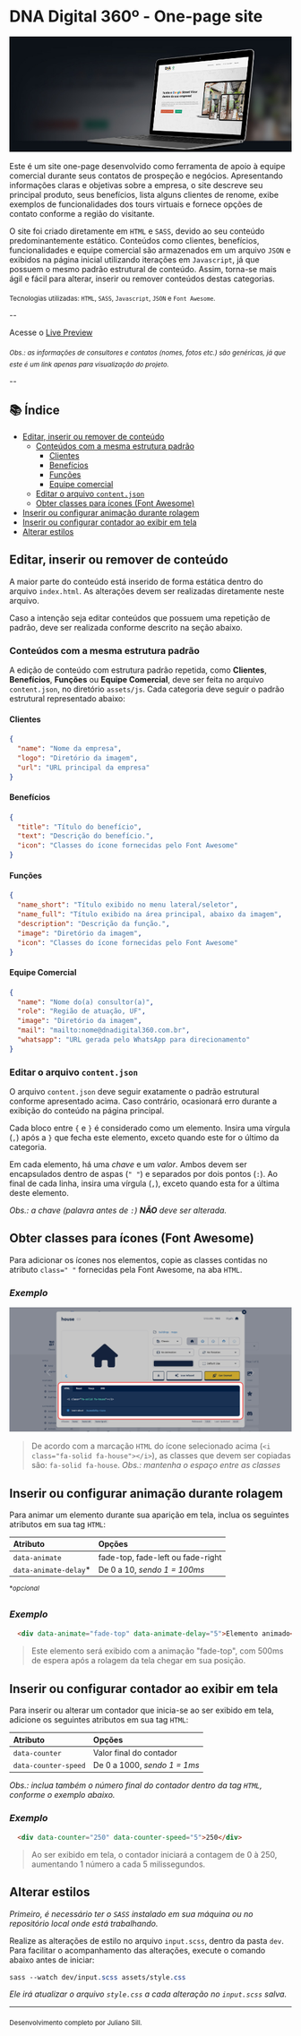 # DNA Digital 360º - One-page site

![Imagem de um MacBook com a tela inicial do site sendo exibida](readme/presentation.jpg)

Este é um site one-page desenvolvido como ferramenta de apoio à equipe comercial durante seus contatos de prospeção e negócios. Apresentando informações claras e objetivas sobre a empresa, o site descreve seu principal produto, seus benefícios, lista alguns clientes de renome, exibe exemplos de funcionalidades dos tours virtuais e fornece opções de contato conforme a região do visitante.

O site foi criado diretamente em `HTML` e `SASS`, devido ao seu conteúdo predominantemente estático. Conteúdos como clientes, benefícios, funcionalidades e equipe comercial são armazenados em um arquivo `JSON` e exibidos na página inicial utilizando iterações em `Javascript`, já que possuem o mesmo padrão estrutural de conteúdo. Assim, torna-se mais ágil e fácil para alterar, inserir ou remover conteúdos destas categorias.

<sub>Tecnologias utilizadas: `HTML`, `SASS`, `Javascript`, `JSON` e `Font Awesome`.</sub>

--

Acesse o [Live Preview](https://dnadigital360.netlify.app)

<sub>*Obs.: as informações de consultores e contatos (nomes, fotos etc.) são genéricas, já que este é um link apenas para visualização do projeto.*</sub>

--

## 📚 Índice

* [Editar, inserir ou remover de conteúdo](#editar-inserir-ou-remover-de-conteúdo)
  * [Conteúdos com a mesma estrutura padrão](#conteúdos-com-a-mesma-estrutura-padrão)
    * [Clientes](#clientes)
    * [Benefícios](#benefícios)
    * [Funções](#funções)
    * [Equipe comercial](#equipe-comercial)
  * [Editar o arquivo `content.json`](#editar-o-arquivo-contentjson)
  * [Obter classes para ícones (Font Awesome)](#obter-classes-para-ícones-font-awesome)
* [Inserir ou configurar animação durante rolagem](#inserir-ou-configurar-animação-durante-rolagem)
* [Inserir ou configurar contador ao exibir em tela](#inserir-ou-configurar-contador-ao-exibir-em-tela)
* [Alterar estilos](#alterar-estilos)

## Editar, inserir ou remover de conteúdo

A maior parte do conteúdo está inserido de forma estática dentro do arquivo `index.html`. As alterações devem ser realizadas diretamente neste arquivo.

Caso a intenção seja editar conteúdos que possuem uma repetição de padrão, deve ser realizada conforme descrito na seção abaixo.

### Conteúdos com a mesma estrutura padrão

A edição de conteúdo com estrutura padrão repetida, como **Clientes**, **Benefícios**, **Funções** ou **Equipe Comercial**, deve ser feita no arquivo `content.json`, no diretório `assets/js`. Cada categoria deve seguir o padrão estrutural representado abaixo:

#### Clientes

```json
{
  "name": "Nome da empresa",
  "logo": "Diretório da imagem",
  "url": "URL principal da empresa"
}
```

#### Benefícios

```json
{
  "title": "Título do benefício",
  "text": "Descrição do benefício.",
  "icon": "Classes do ícone fornecidas pelo Font Awesome"
}
```

#### Funções

```json
{
  "name_short": "Título exibido no menu lateral/seletor",
  "name_full": "Título exibido na área principal, abaixo da imagem",
  "description": "Descrição da função.",
  "image": "Diretório da imagem",
  "icon": "Classes do ícone fornecidas pelo Font Awesome"
}
```

#### Equipe Comercial

```json
{
  "name": "Nome do(a) consultor(a)",
  "role": "Região de atuação, UF",
  "image": "Diretório da imagem",
  "mail": "mailto:nome@dnadigital360.com.br",
  "whatsapp": "URL gerada pelo WhatsApp para direcionamento"
}
```

### Editar o arquivo `content.json`

O arquivo `content.json` deve seguir exatamente o padrão estrutural conforme apresentado acima. Caso contrário, ocasionará erro durante a exibição do conteúdo na página principal.

Cada bloco entre `{` e `}` é considerado como um elemento. Insira uma vírgula (`,`) após a `}` que fecha este elemento, exceto quando este for o último da categoria.

Em cada elemento, há uma *chave* e um *valor*. Ambos devem ser encapsulados dentro de aspas (`" "`) e separados por dois pontos (`:`). Ao final de cada linha, insira uma vírgula (`,`), exceto quando esta for a última deste elemento.

*Obs.: a chave (palavra antes de `:`) **NÃO** deve ser alterada.*

## Obter classes para ícones (Font Awesome)

Para adicionar os ícones nos elementos, copie as classes contidas no atributo `class=" "` fornecidas pela Font Awesome, na aba `HTML`.

### *Exemplo*

![Imagem exibindo uma janela com informações sobre o ícone "House" selecionado](readme/font-awesome.jpg)

> De acordo com a marcação `HTML` do ícone selecionado acima (`<i class="fa-solid fa-house"></i>`), as classes que devem ser copiadas são: `fa-solid fa-house`. *Obs.: mantenha o espaço entre as classes*

## Inserir ou configurar animação durante rolagem

Para animar um elemento durante sua aparição em tela, inclua os seguintes atributos em sua tag `HTML`:

| Atributo              | Opções                            |
| :-------------------- | :-------------------------------- |
| `data-animate`        | fade-top, fade-left ou fade-right |
| `data-animate-delay`* | De 0 a 10, *sendo 1 = 100ms*      |

<sup>**opcional*</sup>

### *Exemplo*

```HTML
  <div data-animate="fade-top" data-animate-delay="5">Elemento animado</div>
```

> Este elemento será exibido com a animação "fade-top", com 500ms de espera após a rolagem da tela chegar em sua posição.

## Inserir ou configurar contador ao exibir em tela

Para inserir ou alterar um contador que inicia-se ao ser exibido em tela, adicione os seguintes atributos em sua tag `HTML`:

| Atributo             | Opções                       |
| :------------------- | :--------------------------- |
| `data-counter`       | Valor final do contador      |
| `data-counter-speed` | De 0 a 1000, *sendo 1 = 1ms* |

*Obs.: inclua também o número final do contador dentro da tag `HTML`, conforme o exemplo abaixo.*

### *Exemplo*

```HTML
  <div data-counter="250" data-counter-speed="5">250</div>
```

> Ao ser exibido em tela, o contador iniciará a contagem de 0 à 250, aumentando 1 número a cada 5 milissegundos.

## Alterar estilos

*Primeiro, é necessário ter o `SASS` instalado em sua máquina ou no repositório local onde está trabalhando.*

Realize as alterações de estilo no arquivo `input.scss`, dentro da pasta `dev`. Para facilitar o acompanhamento das alterações, execute o comando abaixo antes de iniciar:

```sass
sass --watch dev/input.scss assets/style.css
```

*Ele irá atualizar o arquivo `style.css` a cada alteração no `input.scss` salva.*

---

<sub>Desenvolvimento completo por Juliano Sill.</sub>
